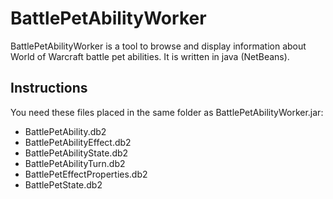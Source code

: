 BattlePetAbilityWorker
======================

BattlePetAbilityWorker is a tool to browse and display information about World of Warcraft battle pet abilities.
It is written in java (NetBeans).

Instructions
------------

You need these files placed in the same folder as BattlePetAbilityWorker.jar:

- BattlePetAbility.db2
- BattlePetAbilityEffect.db2
- BattlePetAbilityState.db2
- BattlePetAbilityTurn.db2
- BattlePetEffectProperties.db2
- BattlePetState.db2
